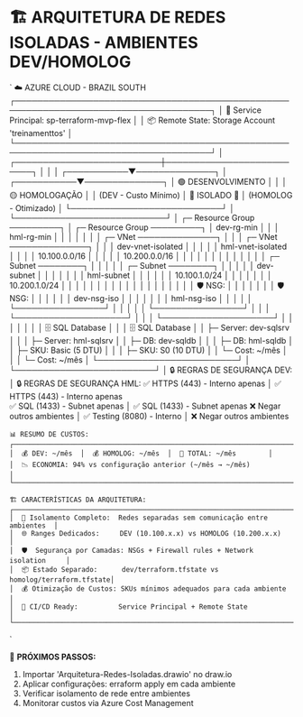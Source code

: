 # 🏗️ ARQUITETURA DE REDES ISOLADAS - AMBIENTES DEV/HOMOLOG

`
                            ☁️  AZURE CLOUD - BRAZIL SOUTH
    ┌─────────────────────────────────────────────────────────────────────────────────────┐
    │  🔐 Service Principal: sp-terraform-mvp-flex                                        │
    │  📦 Remote State: Storage Account 'treinamenttos'                                  │
    └─────────────────────────────────────────────────────────────────────────────────────┘
                                           │
                ┌──────────────────────────┼──────────────────────────┐
                │                          │                          │
    ┌───────────▼──────────────┐          │          ┌───────────▼──────────────┐
    │   🟢 DESENVOLVIMENTO      │          │          │   🟡 HOMOLOGAÇÃO         │
    │   (DEV - Custo Mínimo)    │    🚫 ISOLADO 🚫    │   (HOMOLOG - Otimizado)  │
    └───────────────────────────┘          │          └───────────────────────────┘
                                           │
    ┌─ Resource Group ─────────┐           │           ┌─ Resource Group ─────────┐
    │  dev-rg-min             │           │           │  hml-rg-min             │
    │                         │           │           │                         │
    │  ┌─ VNet ──────────────┐ │           │           │  ┌─ VNet ──────────────┐ │
    │  │ dev-vnet-isolated   │ │           │           │  │ hml-vnet-isolated   │ │
    │  │ 10.100.0.0/16      │ │           │           │  │ 10.200.0.0/16      │ │
    │  │                    │ │           │           │  │                    │ │
    │  │ ┌─ Subnet ────────┐ │ │           │           │  │ ┌─ Subnet ────────┐ │ │
    │  │ │ dev-subnet      │ │ │           │           │  │ │ hml-subnet      │ │ │
    │  │ │ 10.100.1.0/24  │ │ │           │           │  │ │ 10.200.1.0/24  │ │ │
    │  │ │                │ │ │           │           │  │ │                │ │ │
    │  │ │ 🛡️  NSG:       │ │ │           │           │  │ │ 🛡️  NSG:       │ │ │
    │  │ │ dev-nsg-iso    │ │ │           │           │  │ │ hml-nsg-iso    │ │ │
    │  │ └────────────────┘ │ │           │           │  │ └────────────────┘ │ │
    │  └────────────────────┘ │           │           │  └────────────────────┘ │
    │                         │           │           │                         │
    │  🗄️  SQL Database       │           │           │  🗄️  SQL Database       │
    │  ├─ Server: dev-sqlsrv  │           │           │  ├─ Server: hml-sqlsrv  │
    │  ├─ DB: dev-sqldb       │           │           │  ├─ DB: hml-sqldb       │
    │  ├─ SKU: Basic (5 DTU)  │           │           │  ├─ SKU: S0 (10 DTU)    │
    │  └─ Cost: ~/mês       │           │           │  └─ Cost: ~/mês      │
    └─────────────────────────┘           │           └─────────────────────────┘
                                           │
    🔒 REGRAS DE SEGURANÇA DEV:            │            🔒 REGRAS DE SEGURANÇA HML:
    ✅ HTTPS (443) - Interno apenas        │            ✅ HTTPS (443) - Interno apenas  
    ✅ SQL (1433) - Subnet apenas          │            ✅ SQL (1433) - Subnet apenas
    ❌ Negar outros ambientes              │            ✅ Testing (8080) - Interno
                                           │            ❌ Negar outros ambientes

    📊 RESUMO DE CUSTOS:
    ┌─────────────────────────────────────────────────────────────────────────────┐
    │  💰 DEV: ~/mês  │  💰 HOMOLOG: ~/mês  │  🎯 TOTAL: ~/mês        │
    │  📉 ECONOMIA: 94% vs configuração anterior (~/mês → ~/mês)          │
    └─────────────────────────────────────────────────────────────────────────────┘

    🏗️ CARACTERÍSTICAS DA ARQUITETURA:
    ┌─────────────────────────────────────────────────────────────────────────────┐
    │  🔐 Isolamento Completo:  Redes separadas sem comunicação entre ambientes  │
    │  🌐 Ranges Dedicados:     DEV (10.100.x.x) vs HOMOLOG (10.200.x.x)       │
    │  🛡️  Segurança por Camadas: NSGs + Firewall rules + Network isolation     │
    │  📦 Estado Separado:      dev/terraform.tfstate vs homolog/terraform.tfstate│
    │  💰 Otimização de Custos: SKUs mínimos adequados para cada ambiente        │
    │  🔄 CI/CD Ready:          Service Principal + Remote State                 │
    └─────────────────────────────────────────────────────────────────────────────┘
`

🚀 **PRÓXIMOS PASSOS:**
1. Importar 'Arquitetura-Redes-Isoladas.drawio' no draw.io
2. Aplicar configurações: 	erraform apply em cada ambiente
3. Verificar isolamento de rede entre ambientes
4. Monitorar custos via Azure Cost Management

